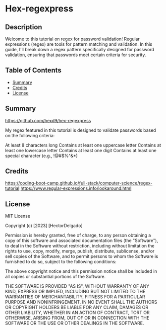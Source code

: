 # Hex-regexpress

## Description

Welcome to this tutorial on regex for password validation! Regular expressions (regex) are tools for pattern matching and validation. In this guide, I'll break down a regex pattern specifically designed for password validation, ensuring that passwords meet certain criteria for security.

## Table of Contents

- [Summary](#Summary)
- [Credits](#credits)
- [License](#license)

## Summary

https://github.com/hexd9/hex-regexpress

My regex featured in this tutorial is designed to validate passwords based on the following criteria:

At least 8 characters long
Contains at least one uppercase letter
Contains at least one lowercase letter
Contains at least one digit
Contains at least one special character (e.g., !@#$%^&\*)

## Credits

https://coding-boot-camp.github.io/full-stack/computer-science/regex-tutorial
https://www.regular-expressions.info/lookaround.html

## License

MIT License

Copyright (c) [2023] [HectorDelgado]

Permission is hereby granted, free of charge, to any person obtaining a copy of this software and associated documentation files (the "Software"), to deal in the Software without restriction, including without limitation the rights to use, copy, modify, merge, publish, distribute, sublicense, and/or sell copies of the Software, and to permit persons to whom the Software is furnished to do so, subject to the following conditions:

The above copyright notice and this permission notice shall be included in all copies or substantial portions of the Software.

THE SOFTWARE IS PROVIDED "AS IS", WITHOUT WARRANTY OF ANY KIND, EXPRESS OR IMPLIED, INCLUDING BUT NOT LIMITED TO THE WARRANTIES OF MERCHANTABILITY, FITNESS FOR A PARTICULAR PURPOSE AND NONINFRINGEMENT. IN NO EVENT SHALL THE AUTHORS OR COPYRIGHT HOLDERS BE LIABLE FOR ANY CLAIM, DAMAGES OR OTHER LIABILITY, WHETHER IN AN ACTION OF CONTRACT, TORT OR OTHERWISE, ARISING FROM, OUT OF OR IN CONNECTION WITH THE SOFTWARE OR THE USE OR OTHER DEALINGS IN THE SOFTWARE.
